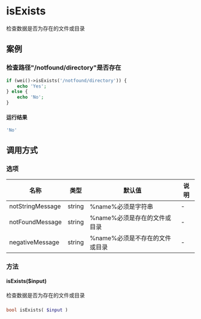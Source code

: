 isExists
========

检查数据是否为存在的文件或目录

案例
----

### 检查路径"/notfound/directory"是否存在
```php
if (wei()->isExists('/notfound/directory')) {
    echo 'Yes';
} else {
    echo 'No';
}
```

#### 运行结果
```php
'No'
```

调用方式
--------

### 选项

| 名称                | 类型    | 默认值                                 | 说明              |
|---------------------|---------|----------------------------------------|-------------------|
| notStringMessage    | string  | %name%必须是字符串                     | -                 |
| notFoundMessage     | string  | %name%必须是存在的文件或目录           | -                 |
| negativeMessage     | string  | %name%必须是不存在的文件或目录         | -                 |

### 方法

#### isExists($input)
检查数据是否为存在的文件或目录

### 
```php
bool isExists( $input )
```
